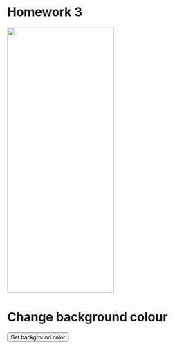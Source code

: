 <h1>Homework 3</h1>

<p>
<img src="https://www.tanzania-expeditions.com/wp-content/uploads/2014/05/africa-wildlife-giraffes-trees-sky-photo.jpg" width="70%" height="613">
</p>





<h1>Change background colour</h1>

<button type="button" onclick="myFunction()">Set background
color</button>


<script>
var colors = ["red", "green", "blue", "purple"];

function myFunction() {
color = colors[Math.floor(Math.random() *
colors.length)];
document.body.style.backgroundColor = color;
}

